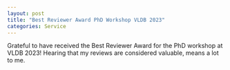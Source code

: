 ```yaml
---
layout: post
title: "Best Reviewer Award PhD Workshop VLDB 2023"
categories: Service
---
```


Grateful to have received the Best Reviewer Award for the PhD workshop at VLDB 2023! Hearing that my reviews are considered valuable, means a lot to me.